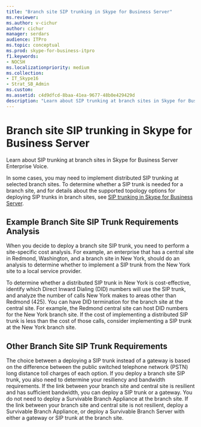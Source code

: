 ```yaml
---
title: "Branch site SIP trunking in Skype for Business Server"
ms.reviewer: 
ms.author: v-cichur
author: cichur
manager: serdars
audience: ITPro
ms.topic: conceptual
ms.prod: skype-for-business-itpro
f1.keywords:
- NOCSH
ms.localizationpriority: medium
ms.collection: 
- IT_Skype16
- Strat_SB_Admin
ms.custom: 
ms.assetid: c4d9dfcd-8baa-41ea-9677-48b0e429429d
description: "Learn about SIP trunking at branch sites in Skype for Business Server Enterprise Voice."
---
```


# Branch site SIP trunking in Skype for Business Server
 
Learn about SIP trunking at branch sites in Skype for Business Server Enterprise Voice.
  
In some cases, you may need to implement distributed SIP trunking at selected branch sites. To determine whether a SIP trunk is needed for a branch site, and for details about the supported topology options for deploying SIP trunks in branch sites, see [SIP trunking in Skype for Business Server](sip-trunking.md).
  
## Example Branch Site SIP Trunk Requirements Analysis

When you decide to deploy a branch site SIP trunk, you need to perform a site-specific cost analysis. For example, an enterprise that has a central site in Redmond, Washington, and a branch site in New York, should do an analysis to determine whether to implement a SIP trunk from the New York site to a local service provider.
  
To determine whether a distributed SIP trunk in New York is cost-effective, identify which Direct Inward Dialing (DID) numbers will use the SIP trunk, and analyze the number of calls New York makes to areas other than Redmond (425). You can have DID termination for the branch site at the central site. For example, the Redmond central site can host DID numbers for the New York branch site. If the cost of implementing a distributed SIP trunk is less than the cost of those calls, consider implementing a SIP trunk at the New York branch site. 
  
## Other Branch Site SIP Trunk Requirements

The choice between a deploying a SIP trunk instead of a gateway is based on the difference between the public switched telephone network (PSTN) long distance toll charges of each option. If you deploy a branch site SIP trunk, you also need to determine your resiliency and bandwidth requirements. If the link between your branch site and central site is resilient and has sufficient bandwidth, you can deploy a SIP trunk or a gateway. You do not need to deploy a Survivable Branch Appliance at the branch site. If the link between your branch site and central site is not resilient, deploy a Survivable Branch Appliance, or deploy a Survivable Branch Server with either a gateway or SIP trunk at the branch site. 
  


